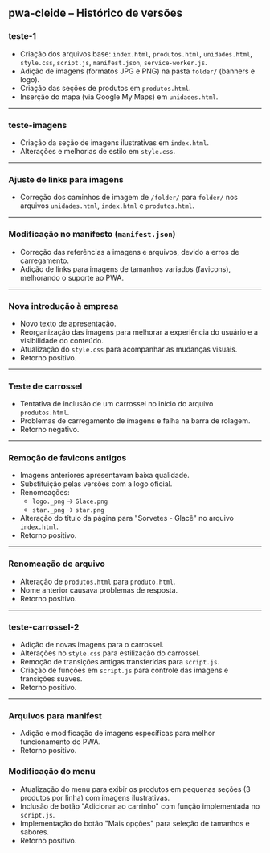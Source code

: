 ## pwa-cleide – Histórico de versões

### teste-1
- Criação dos arquivos base: `index.html`, `produtos.html`, `unidades.html`, `style.css`, `script.js`, `manifest.json`, `service-worker.js`.
- Adição de imagens (formatos JPG e PNG) na pasta `folder/` (banners e logo).
- Criação das seções de produtos em `produtos.html`.
- Inserção do mapa (via Google My Maps) em `unidades.html`.

---

### teste-imagens
- Criação da seção de imagens ilustrativas em `index.html`.
- Alterações e melhorias de estilo em `style.css`.

---

### Ajuste de links para imagens
- Correção dos caminhos de imagem de `/folder/` para `folder/` nos arquivos `unidades.html`, `index.html` e `produtos.html`.

---

### Modificação no manifesto (`manifest.json`)
- Correção das referências a imagens e arquivos, devido a erros de carregamento.
- Adição de links para imagens de tamanhos variados (favicons), melhorando o suporte ao PWA.

---

### Nova introdução à empresa
- Novo texto de apresentação.
- Reorganização das imagens para melhorar a experiência do usuário e a visibilidade do conteúdo.
- Atualização do `style.css` para acompanhar as mudanças visuais.
- Retorno positivo.

---

### Teste de carrossel
- Tentativa de inclusão de um carrossel no início do arquivo `produtos.html`.
- Problemas de carregamento de imagens e falha na barra de rolagem.
- Retorno negativo.

---

### Remoção de favicons antigos
- Imagens anteriores apresentavam baixa qualidade.
- Substituição pelas versões com a logo oficial.
- Renomeações:
  - `logo._png` → `Glace.png`
  - `star._png` → `star.png`
- Alteração do título da página para "Sorvetes - Glacê" no arquivo `index.html`.
- Retorno positivo.

---

### Renomeação de arquivo
- Alteração de `produtos.html` para `produto.html`.
- Nome anterior causava problemas de resposta.
- Retorno positivo.

---

### teste-carrossel-2
- Adição de novas imagens para o carrossel.
- Alterações no `style.css` para estilização do carrossel.
- Remoção de transições antigas transferidas para `script.js`.
- Criação de funções em `script.js` para controle das imagens e transições suaves.
- Retorno positivo.

---

### Arquivos para manifest
- Adição e modificação de imagens específicas para melhor funcionamento do PWA.
- Retorno positivo.


### Modificação do menu
- Atualização do menu para exibir os produtos em pequenas seções (3 produtos por linha) com imagens ilustrativas.
- Inclusão de botão "Adicionar ao carrinho" com função implementada no `script.js`.
- Implementação do botão "Mais opções" para seleção de tamanhos e sabores.
- Retorno positivo.
